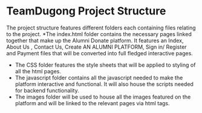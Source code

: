 # TeamDugong Project Structure

The project structure features different folders each containing files relating to the project.
*The index.html folder contains the necessary pages linked together that make up the Alumni Donate platform.
It features an Index, About Us , Contact Us, Create AN ALUMNI PLATFORM, Sign in/ Register and Payment files that will be converted into full fledged interactive pages.
* The CSS folder features the style sheets that will be applied to styling of all the html pages.
* The javascript folder contains all the javascript needed to make the platform interactive and functional. 
It will also house the scripts needed for backend functionality. 
* The images folder will be used to house all the images featured on the platform and will be linked to the relevant pages via html tags.
